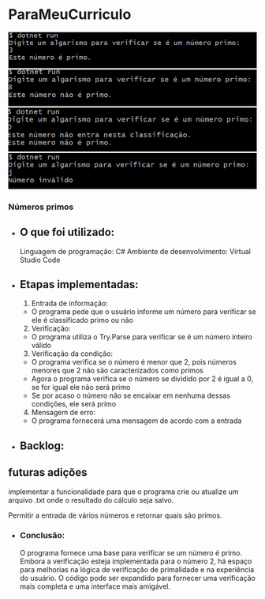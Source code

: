 # ParaMeuCurriculo
![alt text](image.png)
![alt text](image-1.png)
![alt text](image-2.png)
![alt text](image-3.png)


### Números primos

- ## O que foi utilizado:
  Linguagem de programação: C#
  Ambiente de desenvolvimento: Virtual Studio Code
  
- ## Etapas implementadas:
  1. Entrada de informação:
   - O programa pede que o usuário informe um número para verificar se ele é classificado primo ou não
  2. Verificação:
   - O programa utiliza o Try.Parse para verificar se é um número inteiro válido
  3. Verificação da condição:
   - O programa verifica se o número é menor que 2, pois números menores que 2 não são caracterizados como primos
   - Agora o programa verifica se o número se dividido por 2 é igual a 0, se for igual ele não será primo
   - Se por acaso o número não se encaixar em nenhuma dessas condições, ele será primo
  4. Mensagem de erro:
   - O programa fornecerá uma mensagem de acordo com a entrada
       
- ## Backlog:
 ## futuras adições
  
  implementar a funcionalidade para que o programa crie ou atualize um arquivo .txt onde o resultado do cálculo seja salvo.

  Permitir a entrada de vários números e retornar quais são primos.
     

- ### Conclusão:
  O programa fornece uma base para verificar se um número é primo. Embora a verificação esteja implementada para o número 2, há espaço para melhorias na lógica de verificação de primalidade e na experiência do usuário. O código pode ser expandido para fornecer uma verificação mais completa e uma interface mais amigável.
